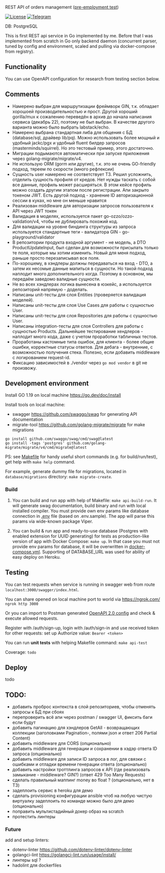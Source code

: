 REST API of orders management ([pre-employment test](./ISSUE.md))

[![License](https://badgen.net/badge/license/MIT/blue)](https://github.com/linkuha/test-golang-rest-orders-api/blob/main/LICENSE)
[![Telegram](https://badgen.net/badge/icon/telegram?icon=telegram&label=@linkuha)](https://t.me/linkuha)

DB: PostgreSQL

This is first REST api service in Go implemented by me.
Before that I was implemented from scratch in Go only backend daemon (concurrent parser, tuned by config and environment, 
scaled and pulling via docker-compose from registry).

## Functionality

You can use OpenAPI configuration for research from testing section below.

## Comments

* Намерено выбран для маршрутизации фреймворк GIN, т.к. обладает хорошоей производительностью и прост.
Другой хороший gorilla/mux к сожалению переведён в архив до начала написания сервиса (декабрь 22), поэтому не был выбран.
В качестве другого варианта можно было выбрать labstack/echo.
* Намерено выбрана стандартная либа для общения с БД (database/sql, драйвер lib/pq). 
Можно использовать более мощный и удобный jackc/pgx и удобный fluent билдер запросов (masterminds/squirrel).
Но это тестовый пример, этого достаточно.
* Миграции подымаются автоматически при запуске приложения через golang-migrate/migrate/v4. 
* Не использую ORM (gorm или другие), т.к. это не очень GO-friendly подход, тяреем по скорости (много рефлексии)
* Сущность user намерено не соответствует ТЗ. Решил усложнить, отделить сущность профиля от кредов. 
Нет нужды таскать с собой все данные, профиль может расширяться. В этом кейсе профиль можно создать другим этапом после регистрации.
Апи закрыто токеном JWT. Есть другой подход - хранение ID авторизационной сессии в куках, но мне он меньше нравится
* Реализован middleware для авторизации запросов пользователя к API через JWT токен
* Валидация в моделях, используется пакет go-ozzo/ozzo-validation/v4, чтобы не дублировать похожий код.
* Для валидации на уровне биндинга структуры из запроса используется стандартные теги - валидатора GIN - go-playground/validator
* В репозитории продукта входной аргумент - не модель, а DTO ProductUpdateInput, был сделан для возможности присылать только те поля,
которые мы хотим изменить. Новый для меня подход, раньше просто перезаписывал все поля.
* По-хорошему, в хэндлеры должны передаваться на вход - DTO, а затем их несомые данные мапиться в сущности. Но такой подход наплодит
много дополнительного когда. Поэтому в основном, мы передаём заведомо валидные сущности.
* Не во всех хэндлерах логика вынесена в юзкейс, а используется репозиторий напрямую - доделать.
* Написаны unit-тесты для слоя Entities (проверяется валидация моделей).
* Написаны unit-тесты для слоя Use Cases для работы с сущностью User.
* Написаны unit-тесты для слоя Repositories для работы с сущностью User.
* Написаны integration-тесты для слоя Controllers для работы с сущностью Products. 
Дальнейшее тестирование хендлеров - наплодит много кода, даже с учетом проработки табличных тестов.
* Проработаны кастомные типа ошибок, для клиента - более общие ошибки, корректные статусы ответов. 
Для дебага - внутренние, с возможностью получения стека. Полезно, если добавить middleware с логированием request-id.
* Фиксацию зависимостей в ./vendor через `go mod vendor` в git не произвожу.

## Development environment

Install GO 1.19 on local machine https://go.dev/doc/install

Install tools on local machine:
* swagger https://github.com/swaggo/swag for generating API documentation
* migrate-tool  https://github.com/golang-migrate/migrate for make migrations
```
go install github.com/swaggo/swag/cmd/swag@latest 
go install -tags 'postgres' github.com/golang-migrate/migrate/v4/cmd/migrate@latest
```

PS: see [Makefile](./Makefile) for handy useful short commands (e.g. for build/run/test), get help with `make help` command.

For example, generate dummy file for migrations, located in `database/migrations` directory: `make migrate-create`.

### Build

1. You can build and run app with help of Makefile: `make api-build-run`. 
It will generate swag documentation, build binary and run with local installed compiler. 
You must provide own env params like database connection in [.env](./.env) file (based on .env.sample). 
The app will parse this params via wide-known package Viper.

2. You can build & run app and ready-to-use database (Postgres with enabled extension for UUID generating)
for tests as production-like version of app with Docker Compose: `make up`. 
In that case you must not provide env params for database, it will be overwritten in [docker-compose.yml](./docker-compose.yml).
Supporting of DATABASE_URL was used for ability of easy deploy on Heroku. 

## Testing

You can test requests when service is running in swagger web from route `localhost:3000/swagger/index.html`.

You can share opened on local machine port to world via https://ngrok.com/ `ngrok http 3000`

Or you can import to Postman generated [OpenAPI 2.0 config](./docs/swagger.json) and check & execute allowed requests. 

Register with /auth/sign-up, login with /auth/sign-in and use received token for other requests: set up Authorize value: `Bearer <token>`

You can run **unit tests** with helping Makefile command: `make api-test`

Coverage: `todo`

## Deploy

todo

## TODO:
- добавить проброс контекста в слой репозиториев, чтобы отменять запросы к БД при сбоях
- перепроверить всё апи через postman / swagger UI, фиксить баги если будут
- добавить пагинацию для хэндлеров GetAll - возвращающих коллекции (заголовками Pagination-, полями json и ответ 206 Partial Content)
- добавить middleware для CORS (опционально)
- добавить middleware для генерации и сохранении в хэдэр ответа ID запроса (опционально)
- добавить middleware для записи ID запроса в лог, для связки с ошибками и отладки времени генерации ответа (опционально)
- добавить настройки троттлинга запросов к API (где реализовать замыкание - middleware? GIN?) (ответ 429 Too Many Requests)
- сделать правильный маппинг money во float ? (опционально, нет в ТЗ)
- задеплоить сервис в heroku для демо
- сделать provisioning конфигурации ansible чтоб на любую чистую виртуалку задеплоить по команде можно было для демо (опционально)
- поправить мультистадийный докер образ на scratch
- протестить линтеры

### Future 
add and setup linters:
* dotenv-linter https://github.com/dotenv-linter/dotenv-linter
* golangci-lint https://golangci-lint.run/usage/install/
* линтеры sql ?
* hadolint для dockerfiles
